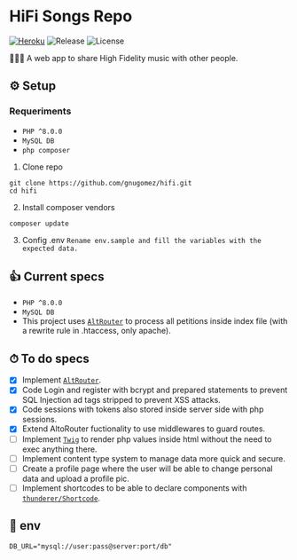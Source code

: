 # HiFi Songs Repo

[![Heroku](https://heroku-badge.herokuapp.com/?app=gnugomez-hifi)](https://gnugomez-hifi.herokuapp.com)
![Release](https://shields.io/github/v/release/gnugomez/hifi?include_prereleases&sort=date)
![License](https://shields.io/github/license/gnugomez/hifi)

👨🏻‍🎤 A web app to share High Fidelity music with other people.

## ⚙️ Setup

### Requeriments

- `PHP ^8.0.0`
- `MySQL DB`
- `php composer`

1. Clone repo

```
git clone https://github.com/gnugomez/hifi.git
cd hifi
```

2. Install composer vendors

```
composer update
```

3. Config .env
   `Rename env.sample and fill the variables with the expected data.`

## 👍 Current specs

- `PHP ^8.0.0`
- `MySQL DB`
- This project uses [`AltRouter`](https://github.com/dannyvankooten/AltoRouter) to process all petitions inside index file (with a rewrite rule in .htaccess, only apache).

## ⏱ To do specs

- [x] Implement [`AltRouter`](https://github.com/dannyvankooten/AltoRouter).
- [x] Code Login and register with bcrypt and prepared statements to prevent SQL Injection ad tags stripped to prevent XSS attacks.
- [x] Code sessions with tokens also stored inside server side with php sessions.
- [x] Extend AltoRouter fuctionality to use middlewares to guard routes.
- [ ] Implement [`Twig`](https://github.com/twigphp/Twig) to render php values inside html without the need to exec anything there.
- [ ] Implement content type system to manage data more quick and secure.
- [ ] Create a profile page where the user will be able to change personal data and upload a profile pic.
- [ ] Implement shortcodes to be able to declare components with [`thunderer/Shortcode`](https://github.com/thunderer/Shortcode).

## 🧮 env

```
DB_URL="mysql://user:pass@server:port/db"
```
